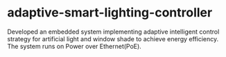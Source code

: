 # adaptive-smart-lighting-controller
Developed an embedded system implementing adaptive intelligent control strategy for artificial light and window shade to achieve energy efficiency. The system runs on Power over Ethernet(PoE). 
